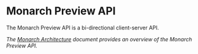 # Monarch Preview API

The Monarch Preview API is a bi-directional client-server API.

_The [Monarch Architecture](https://github.com/Dropsource/monarch/wiki/Monarch-Architecture)_ 
_document provides an overview of the Monarch Preview API._